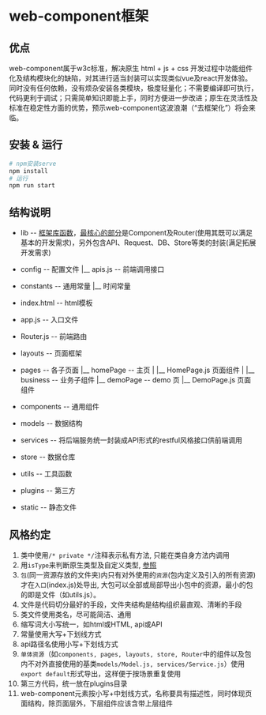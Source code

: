 # web-component框架


## 优点

web-component属于w3c标准，解决原生 html + js + css 开发过程中功能组件化及结构模块化的缺陷，对其进行适当封装可以实现类似vue及react开发体验。同时没有任何依赖，没有烦杂安装各类模块，极度轻量化；不需要编译即可执行，代码更利于调试；只需简单知识即能上手，同时方便进一步改进；原生在灵活性及标准在稳定性方面的优势，预示web-component这波浪潮（“去框架化”）将会来临。


## 安装 & 运行

```sh
# npm安装serve
npm install
# 运行
npm run start
```


## 结构说明


- lib -- [框架库函数](./lib/framework/index.js)，[最核心的部分](./lib/framework/index.mjs)是Component及Router(使用其既可以满足基本的开发需求)，另外包含API、Request、DB、Store等类的封装(满足拓展开发需求)


- config -- 配置文件
    |__ apis.js -- 前端调用接口

- constants -- 通用常量
    |__ 时间常量

- index.html -- html模板

- app.js -- 入口文件

- Router.js -- 前端路由

- layouts -- 页面框架

- pages -- 各子页面
    |__ homePage -- 主页
    |     |__ HomePage.js 页面组件
    |     |__ business -- 业务子组件
    |__ demoPage -- demo 页
          |__ DemoPage.js 页面组件

- components -- 通用组件

- models -- 数据结构

- services -- 将后端服务统一封装成API形式的restful风格接口供前端调用

- store -- 数据仓库

- utils -- 工具函数

- plugins -- 第三方

- static -- 静态文件


## 风格约定

1. 类中使用`/* private */`注释表示私有方法, 只能在类自身方法内调用
2. 用`isType`来判断原生类型及自定义类型, [参照](./models/User.js) 
3. `包`(同一资源存放的文件夹)内只有对外使用的`资源`(包内定义及引入的所有资源)才在`入口`(index.js)处导出, 大包可以全部或局部导出小包中的资源，最小的包的即是文件（如utils.js）。
4. 文件是代码切分最好的手段，文件夹结构是结构组织最直观、清晰的手段
5. 类文件使用类名，尽可能简洁、通用
6. 缩写词大小写统一，如html或HTML, api或API
7. 常量使用大写+下划线方式
8. api路径名使用小写+下划线方式
9. `单体资源`（如`components, pages, layouts, store, Router`中的组件以及包内不对外直接使用的基类`models/Model.js, services/Service.js`）使用`export default`形式导出，这样便于按场景重复使用
10. 第三方代码，统一放在plugins目录
11. web-component元素按小写+中划线方式，名称要具有描述性，同时体现页面结构，除页面层外，下层组件应该含带上层组件